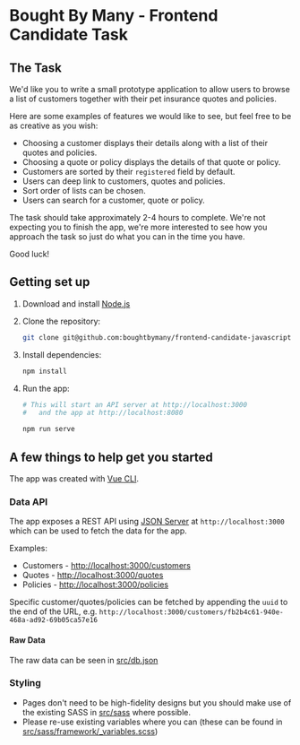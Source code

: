 # Bought By Many - Frontend Candidate Task

## The Task

We'd like you to write a small prototype application to allow users to browse a list of customers together with their pet insurance quotes and policies.

Here are some examples of features we would like to see, but feel free to be as creative as you wish:

* Choosing a customer displays their details along with a list of their quotes and policies.
* Choosing a quote or policy displays the details of that quote or policy.
* Customers are sorted by their `registered` field by default.
* Users can deep link to customers, quotes and policies.
* Sort order of lists can be chosen.
* Users can search for a customer, quote or policy.

The task should take approximately 2-4 hours to complete. We're not expecting you to finish the app, we're more interested to see how you approach the task so just do what you can in the time you have.

Good luck!

## Getting set up

1. Download and install [Node.js](https://nodejs.org/)

1. Clone the repository:

   ```bash
   git clone git@github.com:boughtbymany/frontend-candidate-javascript-task-[your_github_username].git
   ```

1. Install dependencies:

    ```bash
    npm install
    ```

1. Run the app:

    ```bash
    # This will start an API server at http://localhost:3000
    #   and the app at http://localhost:8080

    npm run serve
    ```

## A few things to help get you started

The app was created with [Vue CLI](https://cli.vuejs.org/).

### Data API

The app exposes a REST API using [JSON Server](https://github.com/typicode/json-server) at `http://localhost:3000` which can be used to fetch the data for the app.

Examples:

* Customers - <http://localhost:3000/customers>
* Quotes - <http://localhost:3000/quotes>
* Policies - <http://localhost:3000/policies>

Specific customer/quotes/policies can be fetched by appending the `uuid` to the end of the URL, e.g. `http://localhost:3000/customers/fb2b4c61-940e-468a-ad92-69b05ca57e16`

#### Raw Data

The raw data can be seen in [src/db.json](src/db.json)

### Styling

* Pages don't need to be high-fidelity designs but you should make use of the existing SASS in [src/sass](src/sass) where possible.
* Please re-use existing variables where you can (these can be found in [src/sass/framework/_variables.scss](/src/sass/framework/_variables.scss))
